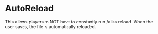 # AutoReload
This allows players to NOT have to constantly run /alias reload. When the user saves, the file is automatically reloaded.
